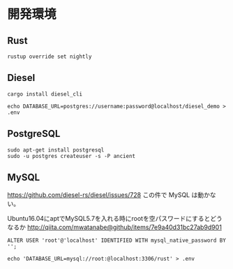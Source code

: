 # 開発環境

## Rust

```
rustup override set nightly
```

## Diesel

```
cargo install diesel_cli
```

```
echo DATABASE_URL=postgres://username:password@localhost/diesel_demo > .env
```

## PostgreSQL

```
sudo apt-get install postgresql
sudo -u postgres createuser -s -P ancient
```

## MySQL

https://github.com/diesel-rs/diesel/issues/728
この件で MySQL は動かない。

Ubuntu16.04にaptでMySQL5.7を入れる時にrootを空パスワードにするとどうなるか
http://qiita.com/mwatanabe@github/items/7e9a40d31bc27ab9d901

```
ALTER USER 'root'@'localhost' IDENTIFIED WITH mysql_native_password BY '';
```

```
echo 'DATABASE_URL=mysql://root:@localhost:3306/rust' > .env
```
